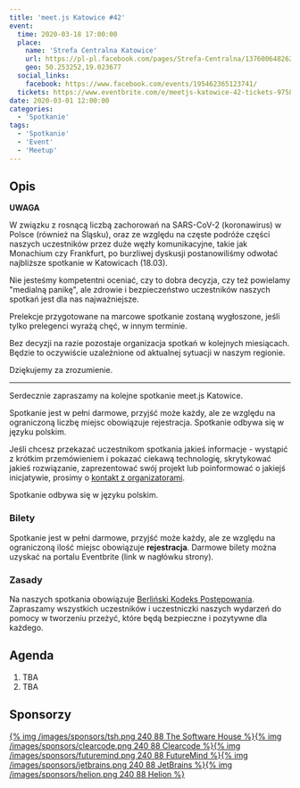 ```yaml
---
title: 'meet.js Katowice #42'
event:
  time: 2020-03-18 17:00:00
  place:
    name: 'Strefa Centralna Katowice'
    url: https://pl-pl.facebook.com/pages/Strefa-Centralna/1376006482624106
    geo: 50.253252,19.023677
  social_links:
    facebook: https://www.facebook.com/events/195462365123741/
  tickets: https://www.eventbrite.com/e/meetjs-katowice-42-tickets-97583281221
date: 2020-03-01 12:00:00
categories:
  - 'Spotkanie'
tags:
  - 'Spotkanie'
  - 'Event'
  - 'Meetup'
---
```

## Opis

**UWAGA**

W związku z rosnącą liczbą zachorowań na SARS-CoV-2 (koronawirus) w Polsce (również na Śląsku), oraz ze względu na częste podróże części naszych uczestników przez duże węzły komunikacyjne, takie jak Monachium czy Frankfurt, po burzliwej dyskusji postanowiliśmy odwołać najbliższe spotkanie w Katowicach (18.03).

Nie jesteśmy kompetentni oceniać, czy to dobra decyzja, czy też powielamy "medialną panikę", ale zdrowie i bezpieczeństwo uczestników naszych spotkań jest dla nas najważniejsze.

Prelekcje przygotowane na marcowe spotkanie zostaną wygłoszone, jeśli tylko prelegenci wyrażą chęć, w innym terminie.

Bez decyzji na razie pozostaje organizacja spotkań w kolejnych miesiącach. Będzie to oczywiście uzależnione od aktualnej sytuacji w naszym regionie.

Dziękujemy za zrozumienie.

---

Serdecznie zapraszamy na kolejne spotkanie meet.js Katowice.

Spotkanie jest w pełni darmowe, przyjść może każdy, ale ze względu na ograniczoną liczbę miejsc obowiązuje rejestracja. Spotkanie odbywa się w języku polskim.

Jeśli chcesz przekazać uczestnikom spotkania jakieś informacje - wystąpić z krótkim przemówieniem i pokazać ciekawą technologię, skrytykować jakieś rozwiązanie, zaprezentować swój projekt lub poinformować o jakiejś inicjatywie, prosimy o [kontakt z organizatorami](/about/#Kontakt).

Spotkanie odbywa się w języku polskim.

### Bilety

Spotkanie jest w pełni darmowe, przyjść może każdy, ale ze względu na ograniczoną ilość miejsc obowiązuje **rejestracja**. Darmowe bilety można uzyskać na portalu Eventbrite (link w nagłówku strony).

### Zasady

Na naszych spotkania obowiązuje [Berliński Kodeks Postępowania][berlin-coc]. Zapraszamy wszystkich uczestników i uczestniczki naszych wydarzeń do pomocy w tworzeniu przeżyć, które będą bezpieczne i pozytywne dla każdego.

## Agenda

1. TBA
2. TBA

## Sponsorzy

[{% img /images/sponsors/tsh.png 240 88 The Software House %}][tsh][{% img /images/sponsors/clearcode.png 240 88 Clearcode %}][clearcode][{% img /images/sponsors/futuremind.png 240 88 FutureMind %}][futuremind][{% img /images/sponsors/jetbrains.png 240 88 JetBrains %}][jetbrains][{% img /images/sponsors/helion.png 240 88 Helion %}][helion]

[tsh]: https://tsh.io/
[clearcode]: https://clearcode.cc/
[futuremind]: https://www.futuremind.com/
[jetbrains]: https://www.jetbrains.com
[helion]: https://helion.pl/

[berlin-coc]: http://berlincodeofconduct.org/pl
